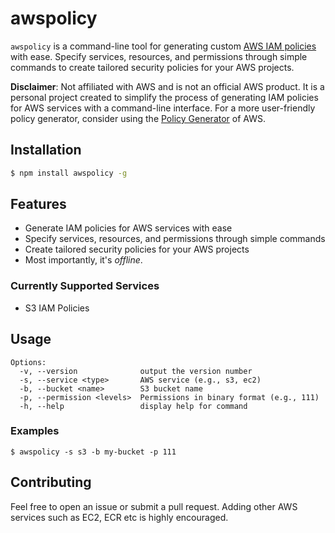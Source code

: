 # awspolicy

`awspolicy` is a command-line tool for generating custom [AWS IAM policies][iam-policy] with ease. Specify services, resources, and permissions through simple commands to create tailored security policies for your AWS projects.

**Disclaimer**: Not affiliated with AWS and is not an official AWS product. It is a personal project created to simplify the process of generating IAM policies for AWS services with a command-line interface. For a more user-friendly policy generator, consider using the [Policy Generator][policy-gen] of AWS.

## Installation

```bash
$ npm install awspolicy -g
```

## Features

-   Generate IAM policies for AWS services with ease
-   Specify services, resources, and permissions through simple commands
-   Create tailored security policies for your AWS projects
-   Most importantly, it's _offline_.

### Currently Supported Services

-   S3 IAM Policies

## Usage

```console
Options:
  -v, --version              output the version number
  -s, --service <type>       AWS service (e.g., s3, ec2)
  -b, --bucket <name>        S3 bucket name
  -p, --permission <levels>  Permissions in binary format (e.g., 111)
  -h, --help                 display help for command
```

### Examples

```console
$ awspolicy -s s3 -b my-bucket -p 111
```

## Contributing

Feel free to open an issue or submit a pull request. Adding other AWS services such as EC2, ECR etc is highly encouraged.

[iam-policy]: https://docs.aws.amazon.com/IAM/latest/UserGuide/access_policies.html
[policy-gen]: https://awspolicygen.s3.amazonaws.com/policygen.html
